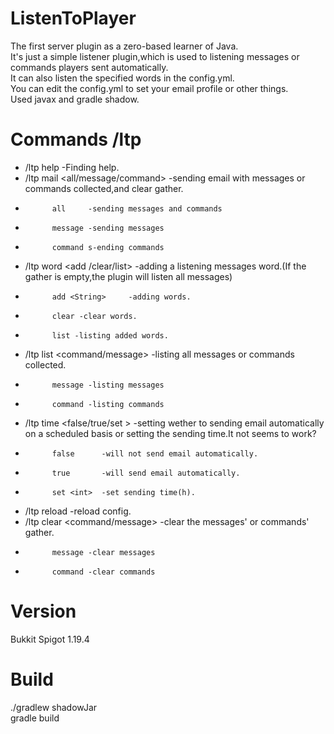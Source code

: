 # ListenToPlayer
The first server plugin as a zero-based learner of Java.  
It's just a simple listener plugin,which is used to listening  messages or commands players sent automatically.  
It can also listen the specified words in the config.yml.  
You can edit the config.yml to set your email profile or other things.  
Used javax and gradle shadow.

# Commands /ltp
 - /ltp help  -Finding help.
 - /ltp mail <all/message/command>  -sending email with messages or commands collected,and clear gather.
 -           all     -sending messages and commands
 -           message -sending messages
 -           command s-ending commands
 - /ltp word <add <String> /clear/list> -adding a listening messages word.(If the gather is empty,the plugin will listen all messages)
 -           add <String>     -adding words.
 -           clear -clear words.
 -           list -listing added words.
 - /ltp list  <command/message> -listing all messages or commands collected.
 -           message -listing messages
 -           command -listing commands
 - /ltp time  <false/true/set <int> > -setting wether to sending email automatically on a scheduled basis or setting the sending time.It not seems to work?
 -           false      -will not send email automatically.
 -           true       -will send email automatically.
 -           set <int>  -set sending time(h).
 - /ltp reload -reload config.
 - /ltp clear  <command/message> -clear the messages' or commands' gather.
 -           message -clear messages
 -           command -clear commands

# Version
Bukkit Spigot 1.19.4

# Build
./gradlew shadowJar  
gradle build

